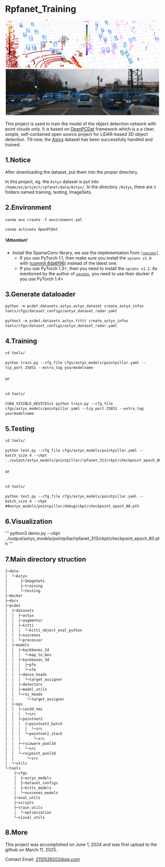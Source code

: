 # Rpfanet_Training

<div align="center">
  <img src="https://github.com/Redamancy8013/Rpfanet_Training/blob/main/Astyx.jpg">
</div>

This project is used to train the model of the object detection network with point clouds only. It is based on [OpenPCDet](https://github.com/open-mmlab/OpenPCDet) framework which is a  a clear, simple, self-contained open source project for LiDAR-based 3D object detection. Till now, the [Astyx](https://github.com/under-the-radar/radar_dataset_astyx) dataset has been successfully handled and trained.

## 1.Notice

After downloading the dataset, put them into the proper directory.

In this project, eg. the `Astyx` dataset is put into `/home/ez/project/rpfanet/data/Astyx/`. In the directory `/Astyx`, there are `3` folders named training, testing, ImageSets.

## 2.Environment

`conda env create -f environment.yml`

`conda activate OpenPCDet`

##### !Attention!

* Install the SparseConv library, we use the implementation from [`[spconv]`](https://github.com/traveller59/spconv). 
    * If you use PyTorch 1.1, then make sure you install the `spconv v1.0` with ([commit 8da6f96](https://github.com/traveller59/spconv/tree/8da6f967fb9a054d8870c3515b1b44eca2103634)) instead of the latest one.
    * If you use PyTorch 1.3+, then you need to install the `spconv v1.2`. As mentioned by the author of [`spconv`](https://github.com/traveller59/spconv), you need to use their docker if you use PyTorch 1.4+. 

## 3.Generate dataloader

```
python -m pcdet.datasets.astyx.astyx_dataset create_astyx_infos tools/cfgs/dataset_configs/astyx_dataset_radar.yaml

python3 -m pcdet.datasets.astyx.ttttt create_astyx_infos tools/cfgs/dataset_configs/astyx_dataset_radar.yaml
```

## 4.Training

```
cd tools/

python train.py --cfg_file cfgs/astyx_models/pointpillar.yaml --tcp_port 25851 --extra_tag yourmodelname
```

###### or

```shell
cd tools/

CUDA_VISIBLE_DEVICES=1 python train.py --cfg_file cfgs/astyx_models/pointpillar.yaml --tcp_port 25851 --extra_tag yourmodelname
```

## 5.Testing

```
cd tools/

python test.py --cfg_file cfgs/astyx_models/pointpillar.yaml --batch_size 4 --ckpt ../output/astyx_models/pointpillar/rpfanet_313/ckpt/checkpoint_epoch_80.pth
```

###### or

```shell
cd tools/

python test.py --cfg_file cfgs/astyx_models/pointpillar.yaml --batch_size 4 --ckpt ##astyx_models/pointpillar/debug/ckpt/checkpoint_epoch_80.pth
```

## 6.Visualization

'''
python3 demo.py --ckpt ../output/astyx_models/pointpillar/rpfanet_313/ckpt/checkpoint_epoch_80.pth
'''

## 7.Main directory struction

```
├─data
│  └─Astyx
│      ├─ImageSets
│      ├─training
│      └─testing
├─docker
├─docs
├─pcdet
│  ├─datasets
│  │  ├─astyx
│  │  ├─augmentor
│  │  ├─kitti
│  │  │  └─kitti_object_eval_python
│  │  ├─nuscenes
│  │  └─processor
│  ├─models
│  │  ├─backbones_2d
│  │  │  └─map_to_bev
│  │  ├─backbones_3d
│  │  │  ├─pfe
│  │  │  └─vfe
│  │  ├─dense_heads
│  │  │  └─target_assigner
│  │  ├─detectors
│  │  ├─model_utils
│  │  └─roi_heads
│  │      └─target_assigner
│  ├─ops
│  │  ├─iou3d_nms
│  │  │  └─src
│  │  ├─pointnet2
│  │  │  ├─pointnet2_batch
│  │  │  │  └─src
│  │  │  └─pointnet2_stack
│  │  │      └─src
│  │  ├─roiaware_pool3d
│  │  │  └─src
│  │  └─roipoint_pool3d
│  │      └─src
│  └─utils
└─tools
    ├─cfgs
    │  ├─astyx_models
    │  ├─dataset_configs
    │  ├─kitti_models
    │  └─nuscenes_models
    ├─eval_utils
    ├─scripts
    ├─train_utils
    │  └─optimization
    └─visual_utils
```

## 8.More

This project was accomplished on June 1, 2024 and was first upload to the github on March 11, 2025.

Contact Email: 2110539202@qq.com
